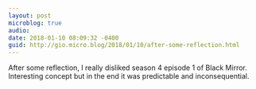 ```yaml
---
layout: post
microblog: true
audio: 
date: 2018-01-10 08:09:32 -0400
guid: http://gio.micro.blog/2018/01/10/after-some-reflection.html
---
```

After some reflection, I really disliked season 4 episode 1 of Black Mirror. Interesting concept but in the end it was predictable and inconsequential.
